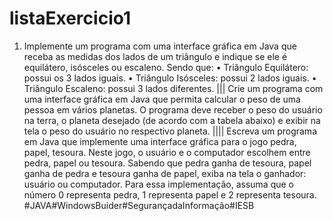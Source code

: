 # listaExercicio1
1. Implemente um programa com uma interface gráfica em Java que receba as medidas dos lados de um triângulo e indique se ele é equilátero, isósceles ou escaleno. Sendo que: • Triângulo Equilátero: possui os 3 lados iguais. • Triângulo Isósceles: possui 2 lados iguais. • Triângulo Escaleno: possui 3 lados diferentes.     |||    Crie um programa com uma interface gráfica em Java que permita calcular o peso de uma pessoa em vários planetas. O programa deve receber o peso do usuário na terra, o planeta desejado (de acordo com a tabela abaixo) e exibir na tela o peso do usuário no respectivo planeta. ||||    Escreva um programa em Java que implemente uma interface gráfica para o jogo pedra, papel, tesoura. Neste jogo, o usuário e o computador escolhem entre pedra, papel ou tesoura. Sabendo que pedra ganha de tesoura, papel ganha de pedra e tesoura ganha de papel, exiba na tela o ganhador: usuário ou computador. Para essa implementação, assuma que o número 0 representa pedra, 1 representa papel e 2 representa tesoura. #JAVA#WindowsBuider#SegurançadaInformação#IESB
